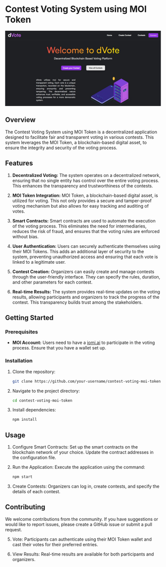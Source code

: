 # Contest Voting System using MOI Token

![Contest Voting System](image.png)

## Overview

The Contest Voting System using MOI Token is a decentralized application designed to facilitate fair and transparent voting in various contests. This system leverages the MOI Token, a blockchain-based digital asset, to ensure the integrity and security of the voting process.

## Features

1. **Decentralized Voting:** The system operates on a decentralized network, ensuring that no single entity has control over the entire voting process. This enhances the transparency and trustworthiness of the contests.

2. **MOI Token Integration:** MOI Token, a blockchain-based digital asset, is utilized for voting. This not only provides a secure and tamper-proof voting mechanism but also allows for easy tracking and auditing of votes.

3. **Smart Contracts:** Smart contracts are used to automate the execution of the voting process. This eliminates the need for intermediaries, reduces the risk of fraud, and ensures that the voting rules are enforced without bias.

4. **User Authentication:** Users can securely authenticate themselves using their MOI Tokens. This adds an additional layer of security to the system, preventing unauthorized access and ensuring that each vote is linked to a legitimate user.

5. **Contest Creation:** Organizers can easily create and manage contests through the user-friendly interface. They can specify the rules, duration, and other parameters for each contest.

6. **Real-time Results:** The system provides real-time updates on the voting results, allowing participants and organizers to track the progress of the contest. This transparency builds trust among the stakeholders.

## Getting Started

### Prerequisites

- **MOI Account:** Users need to have a [iomi.ai](https://iomi.ai) to participate in the voting process. Ensure that you have a wallet set up.

### Installation

1. Clone the repository:
   ```bash
   git clone https://github.com/your-username/contest-voting-moi-token.git
2. Navigate to the project directory:
   ```bash
   cd contest-voting-moi-token
3. Install dependencies:
   ```bash
   npm install

## Usage
1. Configure Smart Contracts: Set up the smart contracts on the blockchain network of your choice. Update the contract addresses in the configuration file.

2. Run the Application: Execute the application using the command:
   ```bash
   npm start

3. Create Contests: Organizers can log in, create contests, and specify the details of each contest.

## Contributing

We welcome contributions from the community. If you have suggestions or would like to report issues, please create a GitHub issue or submit a pull request.

5. Vote: Participants can authenticate using their MOI Token wallet and cast their votes for their preferred entries.

6. View Results: Real-time results are available for both participants and organizers.
